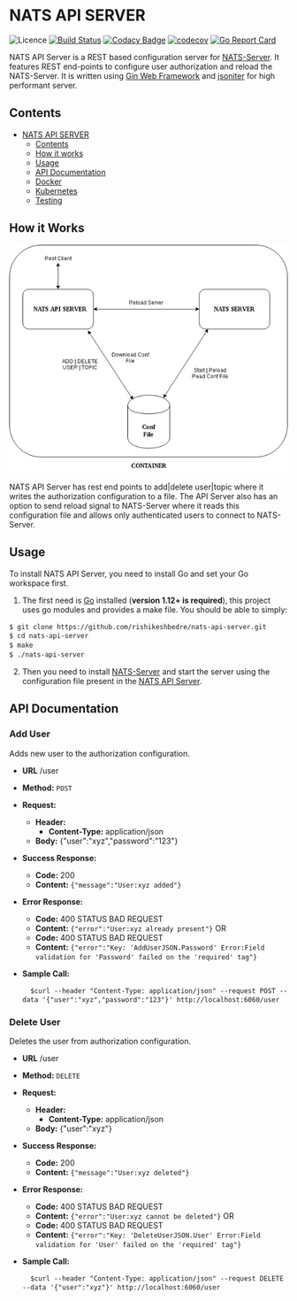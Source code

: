# NATS API SERVER

![Licence](https://img.shields.io/github/license/rishikeshbedre/nats-api-server)
[![Build Status](https://travis-ci.com/rishikeshbedre/nats-api-server.svg?branch=master)](https://travis-ci.com/rishikeshbedre/nats-api-server)
[![Codacy Badge](https://api.codacy.com/project/badge/Grade/940a0ccb560941fb9cdbd1b277d6af17)](https://app.codacy.com/manual/rishikeshbedre/nats-api-server?utm_source=github.com&utm_medium=referral&utm_content=rishikeshbedre/nats-api-server&utm_campaign=Badge_Grade_Dashboard)
[![codecov](https://codecov.io/gh/rishikeshbedre/nats-api-server/branch/master/graph/badge.svg)](https://codecov.io/gh/rishikeshbedre/nats-api-server)
[![Go Report Card](https://goreportcard.com/badge/github.com/rishikeshbedre/nats-api-server)](https://goreportcard.com/report/github.com/rishikeshbedre/nats-api-server)

NATS API Server is a REST based configuration server for [NATS-Server](https://github.com/nats-io/nats-server). It features REST end-points to configure user authorization and reload the NATS-Server. It is written using [Gin Web Framework](https://github.com/gin-gonic/gin) and [jsoniter](https://github.com/json-iterator/go) for high performant server.

## Contents

- [NATS API SERVER](#nats-api-server)
  - [Contents](#contents)
  - [How it works](#how-it-works)
  - [Usage](#usage)
  - [API Documentation](#api-documentation)
  - [Docker](#docker)
  - [Kubernetes](#kubernetes)
  - [Testing](#testing)

## How it Works

![nats-api-server](https://github.com/rishikeshbedre/nats-api-server/blob/master/extras/nats-api-server.jpg)

NATS API Server has rest end points to add|delete user|topic where it writes the authorization configuration to a file. The API Server also has an option to send reload signal to NATS-Server where it reads this configuration file and allows only authenticated users to connect to NATS-Server.

## Usage

To install NATS API Server, you need to install Go and set your Go workspace first.

1. The first need is [Go](https://golang.org/) installed (**version 1.12+ is required**), this project uses go modules and provides a make file. You should be able to simply:

```sh
$ git clone https://github.com/rishikeshbedre/nats-api-server.git
$ cd nats-api-server
$ make
$ ./nats-api-server
```

2. Then you need to install [NATS-Server](https://docs.nats.io/nats-server/installation#installing-from-the-source) and start the server using the configuration file present in the [NATS API Server](https://github.com/rishikeshbedre/nats-api-server/blob/master/configuration/nats-server.conf).

## API Documentation

### Add User

Adds new user to the authorization configuration.

- **URL**
  /user

- **Method:**
  `POST`

- **Request:**
  - **Header:**
    - **Content-Type:** application/json
  - **Body:** {"user":"xyz","password":"123"}

- **Success Response:**
  - **Code:** 200 
  - **Content:** `{"message":"User:xyz added"}`
 
- **Error Response:**
  - **Code:** 400 STATUS BAD REQUEST 
  - **Content:** `{"error":"User:xyz already present"}`
  OR
  - **Code:** 400 STATUS BAD REQUEST 
  - **Content:** `{"error":"Key: 'AddUserJSON.Password' Error:Field validation for 'Password' failed on the 'required' tag"}`

- **Sample Call:**

  ```ssh
    $curl --header "Content-Type: application/json" --request POST --data '{"user":"xyz","password":"123"}' http://localhost:6060/user
  ```

### Delete User

Deletes the user from authorization configuration.

- **URL**
  /user

- **Method:**
  `DELETE`

- **Request:**
  - **Header:**
    - **Content-Type:** application/json
  - **Body:** {"user":"xyz"}

- **Success Response:**
  - **Code:** 200 
  - **Content:** `{"message":"User:xyz deleted"}`
 
- **Error Response:**
  - **Code:** 400 STATUS BAD REQUEST
  - **Content:** `{"error":"User:xyz cannot be deleted"}`
  OR
  - **Code:** 400 STATUS BAD REQUEST <br />
  - **Content:** `{"error":"Key: 'DeleteUserJSON.User' Error:Field validation for 'User' failed on the 'required' tag"}`

- **Sample Call:**

  ```ssh
    $curl --header "Content-Type: application/json" --request DELETE --data '{"user":"xyz"}' http://localhost:6060/user
  ```